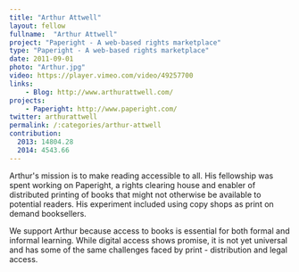 ```yaml
---
title: "Arthur Attwell"
layout: fellow
fullname:  "Arthur Attwell"
project: "Paperight - A web-based rights marketplace"
type: "Paperight - A web-based rights marketplace"
date: 2011-09-01
photo: "Arthur.jpg"
video: https://player.vimeo.com/video/49257700
links:
    - Blog: http://www.arthurattwell.com/
projects:
    - Paperight: http://www.paperight.com/
twitter: arthurattwell
permalink: /:categories/arthur-attwell
contribution:
  2013: 14804.28
  2014: 4543.66
---
```


Arthur's mission is to make reading accessible to all. His fellowship was spent working on Paperight, a rights clearing house and enabler of distributed printing of books that might not otherwise be available to potential readers. His experiment included using copy shops as print on demand booksellers.

We support Arthur because access to books is essential for both formal and informal learning. While digital access shows promise, it is not yet universal and has some of the same challenges faced by print - distribution and legal access.
